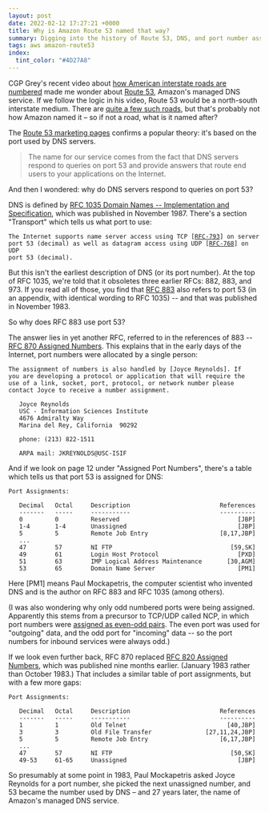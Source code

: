 ```yaml
---
layout: post
date: 2022-02-12 17:27:21 +0000
title: Why is Amazon Route 53 named that way?
summary: Digging into the history of Route 53, DNS, and port number assignments.
tags: aws amazon-route53
index:
  tint_color: "#4D27A8"
---
```


CGP Grey's recent video about [how American interstate roads are numbered][cgpgrey] made me wonder about [Route 53][route53], Amazon's managed DNS service.
If we follow the logic in his video, Route 53 would be a north-south interstate medium.
There are [quite a few such roads][routes], but that's probably not how Amazon named it – so if not a road, what is it named after?

The [Route 53 marketing pages][marketing] confirms a popular theory: it's based on the port used by DNS servers.

> The name for our service comes from the fact that DNS servers respond to queries on port 53 and provide answers that route end users to your applications on the Internet.

And then I wondered: why do DNS servers respond to queries on port 53?

DNS is defined by [RFC 1035 Domain Names -- Implementation and Specification][RFC-1035], which was published in November 1987.
There's a section "Transport" which tells us what port to use:

<pre><code>The Internet supports name server access using TCP [<a href="https://datatracker.ietf.org/doc/html/rfc793">RFC-793</a>] on server
port 53 (decimal) as well as datagram access using UDP [<a href="https://datatracker.ietf.org/doc/html/rfc768">RFC-768</a>] on UDP
port 53 (decimal).</code></pre>

But this isn't the earliest description of DNS (or its port number).
At the top of RFC 1035, we're told that it obsoletes three earlier RFCs: 882, 883, and 973.
If you read all of those, you find that [RFC 883][RFC-883] also refers to port 53 (in an appendix, with identical wording to RFC 1035) -- and that was published in November 1983.

So why does RFC 883 use port 53?

The answer lies in yet another RFC, referred to in the references of 883 -- [RFC 870 Assigned Numbers][RFC-870].
This explains that in the early days of the Internet, port numbers were allocated by a single person:

```
The assignment of numbers is also handled by [Joyce Reynolds]. If
you are developing a protocol or application that will require the
use of a link, socket, port, protocol, or network number please
contact Joyce to receive a number assignment.

   Joyce Reynolds
   USC - Information Sciences Institute
   4676 Admiralty Way
   Marina del Rey, California  90292

   phone: (213) 822-1511

   ARPA mail: JKREYNOLDS@USC-ISIF
```

And if we look on page 12 under "Assigned Port Numbers", there's a table which tells us that port 53 is assigned for DNS:

```
Port Assignments:

   Decimal   Octal     Description                         References
   -------   -----     -----------                         ----------
   0         0         Reserved                                 [JBP]
   1-4       1-4       Unassigned                               [JBP]
   5         5         Remote Job Entry                    [8,17,JBP]
   ...
   47        57        NI FTP                                 [59,SK]
   49        61        Login Host Protocol                      [PXD]
   51        63        IMP Logical Address Maintenance       [30,AGM]
   53        65        Domain Name Server                       [PM1]
```

Here [PM1] means Paul Mockapetris, the computer scientist who invented DNS and is the author on RFC 883 and RFC 1035 (among others).

(I was also wondering why only odd numbered ports were being assigned.
Apparently this stems from a precursor to TCP/UDP called NCP, in which port numbers were [assigned as even-odd pairs][even-odd].
The even port was used for "outgoing" data, and the odd port for "incoming" data -- so the port numbers for inbound services were always odd.)

If we look even further back, RFC 870 replaced [RFC 820 Assigned Numbers][RFC-820], which was published nine months earlier.
(January 1983 rather than October 1983.)
That includes a similar table of port assignments, but with a few more gaps:

```
Port Assignments:

   Decimal   Octal     Description                         References
   -------   -----     -----------                         ----------
   1         1         Old Telnet                            [40,JBP]
   3         3         Old File Transfer               [27,11,24,JBP]
   5         5         Remote Job Entry                    [6,17,JBP]
   ...
   47        57        NI FTP                                 [50,SK]
   49-53     61-65     Unassigned                               [JBP]
```

So presumably at some point in 1983, Paul Mockapetris asked Joyce Reynolds for a port number, she picked the next unassigned number, and 53 became the number used by DNS – and 27 years later, the name of Amazon's managed DNS service.

[cgpgrey]: https://www.youtube.com/watch?v=8Fn_30AD7Pk
[route53]: https://aws.amazon.com/route53/
[routes]: https://en.wikipedia.org/wiki/List_of_highways_numbered_53#United_States
[wiki]: https://en.wikipedia.org/wiki/Amazon_Route_53
[faqs]: https://web.archive.org/web/20130307215723/https://aws.amazon.com/route53/faqs/
[marketing]: https://aws.amazon.com/route53/features/
[RFC-1035]: https://datatracker.ietf.org/doc/html/rfc1035
[RFC-793]: https://datatracker.ietf.org/doc/html/rfc793
[RFC-768]: https://datatracker.ietf.org/doc/html/rfc768
[RFC-883]: https://datatracker.ietf.org/doc/html/rfc883
[RFC-870]: https://datatracker.ietf.org/doc/html/rfc870
[RFC-820]: https://datatracker.ietf.org/doc/html/rfc820
[even-odd]: https://news.ycombinator.com/item?id=14178776
